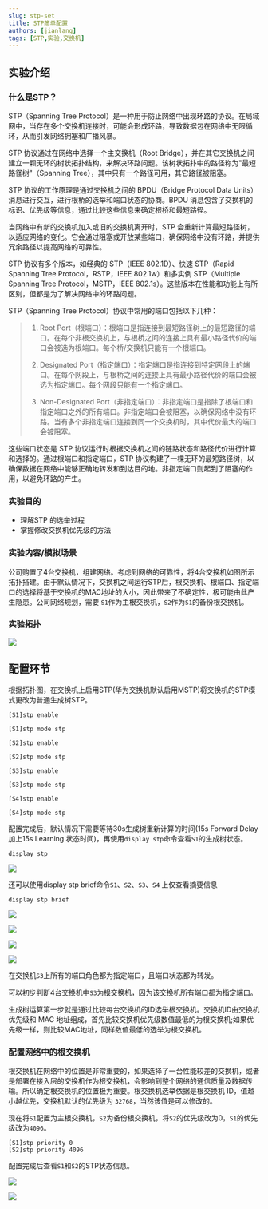```yaml
---
slug: stp-set
title: STP简单配置
authors: [jianlang]
tags: [STP,实验,交换机]
---
```




## 实验介绍

### 什么是STP？

STP（Spanning Tree Protocol）是一种用于防止网络中出现环路的协议。在局域网中，当存在多个交换机连接时，可能会形成环路，导致数据包在网络中无限循环，从而引发网络拥塞和广播风暴。

STP 协议通过在网络中选择一个主交换机（Root Bridge），并在其它交换机之间建立一颗无环的树状拓扑结构，来解决环路问题。该树状拓扑中的路径称为"最短路径树"（Spanning Tree），其中只有一个路径可用，其它路径被阻塞。

STP 协议的工作原理是通过交换机之间的 BPDU（Bridge Protocol Data Units）消息进行交互，进行根桥的选举和端口状态的协商。BPDU 消息包含了交换机的标识、优先级等信息，通过比较这些信息来确定根桥和最短路径。

当网络中有新的交换机加入或旧的交换机离开时，STP 会重新计算最短路径树，以适应网络的变化。它会通过阻塞或开放某些端口，确保网络中没有环路，并提供冗余路径以提高网络的可靠性。

STP 协议有多个版本，如经典的 STP（IEEE 802.1D）、快速 STP（Rapid Spanning Tree Protocol，RSTP，IEEE 802.1w）和多实例 STP（Multiple Spanning Tree Protocol，MSTP，IEEE 802.1s）。这些版本在性能和功能上有所区别，但都是为了解决网络中的环路问题。

STP（Spanning Tree Protocol）协议中常用的端口包括以下几种：

> 1. Root Port（根端口）：根端口是指连接到最短路径树上的最短路径的端口。在每个非根交换机上，与根桥之间的连接上具有最小路径代价的端口会被选为根端口。每个桥/交换机只能有一个根端口。
>
>    
>
> 2. Designated Port（指定端口）：指定端口是指连接到特定网段上的端口。在每个网段上，与根桥之间的连接上具有最小路径代价的端口会被选为指定端口。每个网段只能有一个指定端口。
>
>    
>
> 3. Non-Designated Port（非指定端口）：非指定端口是指除了根端口和指定端口之外的所有端口。非指定端口会被阻塞，以确保网络中没有环路。当有多个非指定端口连接到同一个交换机时，其中代价最大的端口会被阻塞。
>
>    

这些端口状态是 STP 协议运行时根据交换机之间的链路状态和路径代价进行计算和选择的。通过根端口和指定端口，STP 协议构建了一棵无环的最短路径树，以确保数据在网络中能够正确地转发和到达目的地。非指定端口则起到了阻塞的作用，以避免环路的产生。

### 实验目的

- 理解STP 的选举过程
- 掌握修改交换机优先级的方法

### 实验内容/模拟场景

公司购置了4台交换机，组建网络。考虑到网络的可靠性，将4台交换机如图所示拓扑搭建。由于默认情况下，交换机之间运行STP后，根交换机、根端口、指定端口的选择将基于交换机的MAC地址的大小，因此带来了不确定性，极可能由此产生隐患。公司网络规划，需要 `S1`作为主根交换机，`S2`作为`S1`的备份根交换机。

### 实验拓扑

![](1.png)

## 配置环节

根据拓扑图，在交换机上启用STP(华为交换机默认启用MSTP)将交换机的STP模式更改为普通生成树STP。

~~~
[S1]stp enable

[S1]stp mode stp

[S2]stp enable

[S2]stp mode stp

[S3]stp enable

[S3]stp mode stp

[S4]stp enable

[S4]stp mode stp
~~~

配置完成后，默认情况下需要等待30s生成树重新计算的时间(15s Forward Delay加上15s Learning 状态时间)，再使用`display stp`命令查看`S1`的生成树状态。

```
display stp
```

![](2.png)

还可以使用display stp brief命令`S1`、`S2`、`S3`、`S4` 上仅查看摘要信息

```
display stp brief
```

![](3.png)

![](4.png)

![](5.png)

![](6.png)

在交换机`S3`上所有的端口角色都为指定端口，且端口状态都为转发。

可以初步判断4台交换机中`S3`为根交换机，因为该交换机所有端口都为指定端口。

生成树运算第一步就是通过比较每台交换机的ID选举根交换机。交换机ID由交换机优先级和 MAC 地址组成，首先比较交换机优先级数值最低的为根交换机;如果优先级一样，则比较MAC地址，同样数值最低的选举为根交换机。

### 配置网络中的根交换机

根交换机在网络中的位置是非常重要的，如果选择了一台性能较差的交换机，或者是部署在接入层的交换机作为根交换机，会影响到整个网络的通信质量及数据传输。所以确定根交换机的位置极为重要。根交换机选举依据是根交换机 ID，值越小越优先，交换机默认的优先级为 `32768`，当然该值是可以修改的。

现在将`S1`配置为主根交换机，`S2`为备份根交换机，将`S2`的优先级改为0，`S1`的优先级改为`4096`。

```
[S1]stp priority 0
[S2]stp priority 4096
```

配置完成后查看`S1`和`S2`的STP状态信息。

![](7.png)

![](8.png)